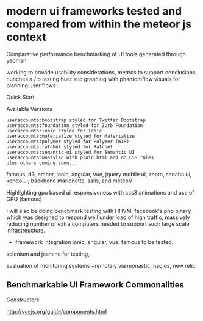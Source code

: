 modern ui frameworks tested and compared from within the meteor js context
=====================

Comparative performance benchmarking of UI tools generated through yeoman.

working to provide usability considerations, metrics to support conclusions, hunches
 a / b testing
 hueristic graphing with phantomflow visuals for planning user flows

Quick Start

Available Versions

    useraccounts:bootstrap styled for Twitter Bootstrap
    useraccounts:foundation styled for Zurb Foundation
    useraccounts:ionic styled for Ionic
    useraccounts:materialize styled for Materialize
    useraccounts:polymer styled for Polymer (WIP)
    useraccounts:ratchet styled for Ratchet
    useraccounts:semantic-ui styled for Semantic UI
    useraccounts:unstyled with plain html and no CSS rules
    plus others coming soon...




famous, d3, ember, ionic, angular, vue, jquery mobile ui, zepto, sencha ui, kendo ui, backbone marionette, sails, and meteor/


Highlighting gpu based ui responsiveness with css3 animations and use of GPU (famous)


I will also be doing benchmark testing with HHVM, facebook's php binary which was designed to respond well under load of high traffic, massively reducing number of extra computers needed to support such large scale infrastreucture.

+ framework integration
ionic, angular, vue, famous to be tested.

selenium and jasmine for testing, 

evaluation of monitoring systems
+remotely via monastic, nagios, new relic  


Benchmarkable UI Framework Commonalities 
-------------------------------------

*Constructors* 

http://vuejs.org/guide/components.html
